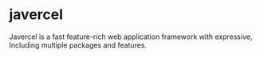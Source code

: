 # javercel
Javercel is a fast feature-rich web application framework with expressive, Including multiple packages and features.
